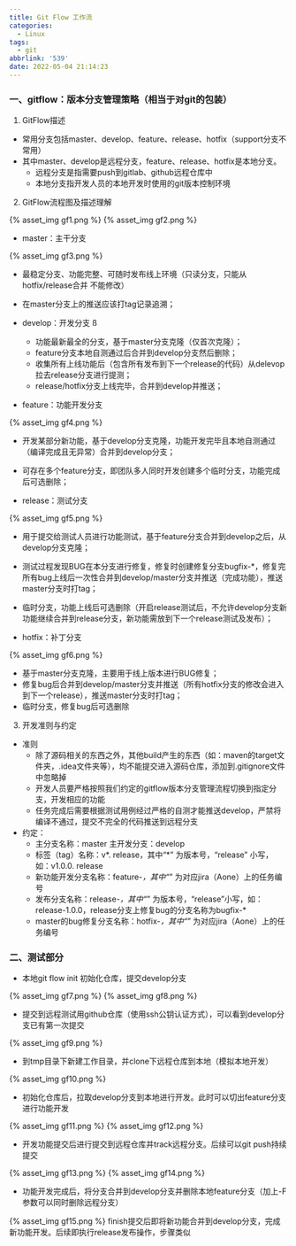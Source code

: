 ```yaml
---
title: Git Flow 工作流
categories:
  - Linux
tags:
  - git
abbrlink: '539'
date: 2022-05-04 21:14:23
---
```

### 一、gitflow：版本分支管理策略（相当于对git的包装）
1. GitFlow描述
- 常用分支包括master、develop、feature、release、hotfix（support分支不常用）
- 其中master、develop是远程分支，feature、release、hotfix是本地分支。
   - 远程分支是指需要push到gitlab、github远程仓库中
   - 本地分支指开发人员的本地开发时使用的git版本控制环境

<!--more-->
2. GitFlow流程图及描述理解

{% asset_img gf1.png %}
{% asset_img gf2.png %}

- master：主干分支 

{% asset_img gf3.png %}

   - 最稳定分支、功能完整、可随时发布线上环境（只读分支，只能从hotfix/release合并 不能修改）
   - 在master分支上的推送应该打tag记录追溯；

- develop：开发分支 ß
   - 功能最新最全的分支，基于master分支克隆（仅首次克隆）；
   - feature分支本地自测通过后合并到develop分支然后删除；
   - 收集所有上线功能后（包含所有发布到下一个release的代码）从delevop拉去release分支进行提测；
   - release/hotfix分支上线完毕，合并到develop并推送；

- feature：功能开发分支 

{% asset_img gf4.png %}

   - 开发某部分新功能，基于develop分支克隆，功能开发完毕且本地自测通过（编译完成且无异常）合并到develop分支；
   - 可存在多个feature分支，即团队多人同时开发创建多个临时分支，功能完成后可选删除；

- release：测试分支 

{% asset_img gf5.png %}

   - 用于提交给测试人员进行功能测试，基于feature分支合并到develop之后，从develop分支克隆；
   - 测试过程发现BUG在本分支进行修复，修复时创建修复分支bugfix-*，修复完所有bug上线后一次性合并到develop/master分支并推送（完成功能），推送master分支时打tag；
   - 临时分支，功能上线后可选删除（开启release测试后，不允许develop分支新功能继续合并到release分支，新功能需放到下一个release测试及发布）；

- hotfix：补丁分支 

{% asset_img gf6.png %}

   - 基于master分支克隆，主要用于线上版本进行BUG修复；
   - 修复bug后合并到develop/master分支并推送（所有hotfix分支的修改会进入到下一个release），推送master分支时打tag；
   - 临时分支，修复bug后可选删除

3. 开发准则与约定
- 准则
   - 除了源码相关的东西之外，其他build产生的东西（如：maven的target文件夹，.idea文件夹等），均不能提交进入源码仓库，添加到.gitignore文件中忽略掉
   - 开发人员要严格按照我们约定的gitflow版本分支管理流程切换到指定分支，开发相应的功能
   - 任务完成后需要根据测试用例经过严格的自测才能推送develop，严禁将编译不通过，提交不完全的代码推送到远程分支
- 约定：
   - 主分支名称：master    主开发分支：develop
   - 标签（tag）名称：v*. release，其中“*” 为版本号，“release” 小写，如：v1.0.0. release
   - 新功能开发分支名称：feature-*，其中“*” 为对应jira（Aone）上的任务编号
   - 发布分支名称：release-*，其中“*” 为版本号，“release”小写，如：release-1.0.0，release分支上修复bug的分支名称为bugfix-*
   - master的bug修复分支名称：hotfix-*，其中“*” 为对应jira（Aone）上的任务编号

### 二、测试部分

- 本地git flow init 初始化仓库，提交develop分支

{% asset_img gf7.png %}
{% asset_img gf8.png %}

- 提交到远程测试用github仓库（使用ssh公钥认证方式），可以看到develop分支已有第一次提交

{% asset_img gf9.png %}

- 到tmp目录下新建工作目录，并clone下远程仓库到本地（模拟本地开发）

{% asset_img gf10.png %}

- 初始化仓库后，拉取develop分支到本地进行开发。此时可以切出feature分支进行功能开发

{% asset_img gf11.png %}
{% asset_img gf12.png %}

- 开发功能提交后进行提交到远程仓库并track远程分支。后续可以git push持续提交

{% asset_img gf13.png %}
{% asset_img gf14.png %}

- 功能开发完成后，将分支合并到develop分支并删除本地feature分支（加上-F参数可以同时删除远程分支）

{% asset_img gf15.png %}
finish提交后即将新功能合并到develop分支，完成新功能开发。后续即执行release发布操作，步骤类似

